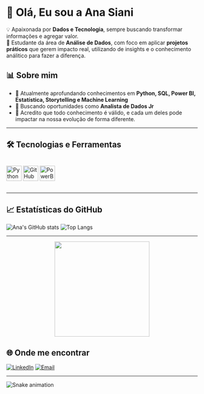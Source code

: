 <h1>👋 Olá, Eu sou a Ana Siani</h1>

💡 Apaixonada por **Dados e Tecnologia**, sempre buscando transformar informações e agregar valor.  
🚀 Estudante da área de **Análise de Dados**, com foco em aplicar **projetos práticos** que gerem impacto real, utilizando de insights e o conhecimento análitico para fazer a diferença.


## 📊 Sobre mim
- 🎯 Atualmente aprofundando conhecimentos em **Python, SQL, Power BI, Estatística, Storytelling e Machine Learning**  
- 💼 Buscando oportunidades como **Analista de Dados Jr**  
- 🌱 Acredito que todo conhecimento é válido, e cada um deles pode impactar na nossa evolução de forma diferente.
---
## 🛠️ Tecnologias e Ferramentas
<div style="display: inline_block"><br>
  <img align="center" alt="Python" height="40" width="40" src="https://cdn.jsdelivr.net/gh/devicons/devicon/icons/python/python-original.svg">
  <img align="center" alt="GitHub" height="40" width="40" src="https://cdn.jsdelivr.net/gh/devicons/devicon/icons/github/github-original.svg">
  <img align="center" alt="PowerBI" height="40" width="40" src="https://img.icons8.com/color/48/power-bi.png"/>
  <div style="display: inline_block"><br>
</div>
  
---

## 📈 Estatísticas do GitHub
![Ana's GitHub stats](https://github-readme-stats.vercel.app/api?username=elisasiani&show_icons=true&theme=cobalt)
![Top Langs](https://github-readme-stats.vercel.app/api/top-langs/?username=elisasiani&layout=compact&theme=cobalt)

---
<div align="center">
  <img src="https://github.com/elisasiani/elisasiani/blob/main/download20250804190113.png?raw=true" width="250">
</div>


## 🌐 Onde me encontrar
[![LinkedIn](https://img.shields.io/badge/LinkedIn-0A66C2?style=for-the-badge&logo=linkedin&logoColor=white)](https://www.linkedin.com/in/ana-elisa-siani-201542259/ )
[![Email](https://img.shields.io/badge/Email-FF5722?style=for-the-badge&logo=gmail&logoColor=white)](mailto:elisasiani@hotmail.com)

---
<div aling=center>
<img src="https://raw.githubusercontent.com/elisasiani/elisasiani/output/snake.svg" alt="Snake animation" />
<div/>
